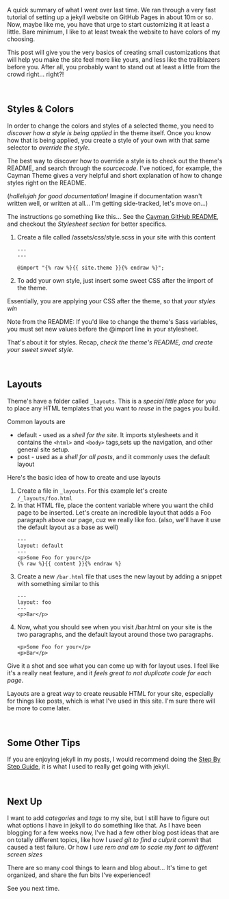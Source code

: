 A quick summary of what I went over last time.  We ran through a very fast tutorial of setting up a jekyll website on GitHub Pages in about 10m or so.  Now, maybe like me, you have that urge to start customizing it at least a little.  Bare minimum, I like to at least tweak the website to have colors of my choosing.

This post will give you the very basics of creating small customizations that will help you make the site feel more like yours, and less like the trailblazers before you.  After all, you probably want to stand out at least a little from the crowd right... right?!

&nbsp;
## Styles & Colors

In order to change the colors and styles of a selected theme, you need to _discover how a style is being applied_ in the theme itself.  Once you know how that is being applied, you create a style of your own with that same selector to _override the style_.

The best way to discover how to override a style is to check out the theme's README, and search through the _sourcecode_.  I've noticed, for example, the Cayman Theme gives a very helpful and short explanation of how to change styles right on the README.

(_hallelujah for good documentation!_  Imagine if documentation wasn't written well, or written at all... I'm getting side-tracked, let's move on...)

The instructions go something like this... See the [Cayman GitHub README](https://github.com/pages-themes/cayman), and checkout the _Stylesheet section_ for better specifics.
1. Create a file called /assets/css/style.scss in your site with this content
    ```
    ---
    ---

    @import "{% raw %}{{ site.theme }}{% endraw %}";
    ```
1. To add your own style, just insert some sweet CSS after the import of the theme.

Essentially, you are applying your CSS after the theme, so that _your styles win_

Note from the README: If you'd like to change the theme's Sass variables, you must set new values before the @import line in your stylesheet.

That's about it for styles.  Recap, _check the theme's README, and create your sweet sweet style_.

&nbsp;
## Layouts

Theme's have a folder called `_layouts`.  This is a _special little place_ for you to place any HTML templates that you want to _reuse_ in the pages you build.

Common layouts are
* default - used as a _shell for the site_.  It imports stylesheets and it contains the `<html>` and `<body>` tags,sets up the navigation, and other general site setup.
* post - used as a _shell for all posts_, and it commonly uses the default layout

Here's the basic idea of how to create and use layouts
1. Create a file in `_layouts`.  For this example let's create `/_layouts/foo.html`
1. In that HTML file, place the content variable where you want the child page to be inserted.  Let's create an incredible layout that adds a Foo paragraph above our page, cuz we really like foo.  (also, we'll have it use the default layout as a base as well)
    ```
    ---
    layout: default
    ---
    <p>Some Foo for your</p>
    {% raw %}{{ content }}{% endraw %}
    ```
1. Create a new `/bar.html` file that uses the new layout by adding a snippet with something similar to this
    ```
    ---
    layout: foo
    ---
    <p>Bar</p>
    ```
1. Now, what you should see when you visit /bar.html on your site is the two paragraphs, and the default layout around those two paragraphs.
    ```
    <p>Some Foo for your</p>
    <p>Bar</p>
    ```

Give it a shot and see what you can come up with for layout uses.  I feel like it's a really neat feature, and it _feels great to not duplicate code for each page_.

Layouts are a great way to create reusable HTML for your site, especially for things like posts, which is what I've used in this site.  I'm sure there will be more to come later.

&nbsp;
## Some Other Tips

If you are enjoying jekyll in my posts, I would recommend doing the [Step By Step Guide](https://jekyllrb.com/docs/step-by-step/01-setup/), it is what I used to really get going with jekyll.

&nbsp;
## Next Up

I want to add _categories_ and _tags_ to my site, but I still have to figure out what options I have in jekyll to do something like that.  As I have been blogging for a few weeks now, I've had a few other blog post ideas that are on totally different topics, like how I _used git to find a culprit commit_ that caused a test failure.  Or how I _use rem and em to scale my font to different screen sizes_

There are so many cool things to learn and blog about...  It's time to get organized, and share the fun bits I've experienced!

See you next time.